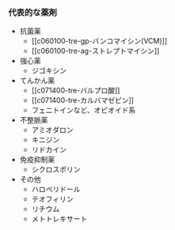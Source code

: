 ### 代表的な薬剤
- 抗菌薬
	- [[c060100-tre-gp-バンコマイシン(VCM)]]
	- [[c060100-tre-ag-ストレプトマイシン]]
- 強心薬
	- ジゴキシン
- てんかん薬
	- [[c071400-tre-バルプロ酸]]
	- [[c071400-tre-カルバマゼピン]]
	- フェニトインなど、オピオイド系
- 不整脈薬
	- アミオダロン
	- キニジン
	- リドカイン
- 免疫抑制薬
	- シクロスポリン
- その他
	- ハロペリドール
	- テオフィリン
	- リチウム
	- メトトレキサート